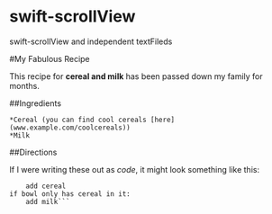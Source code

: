 # swift-scrollView
swift-scrollView and independent textFileds

#My Fabulous Recipe

This recipe for **cereal and milk** has been passed down my family for months.

##Ingredients

    *Cereal (you can find cool cereals [here](www.example.com/coolcereals))
    *Milk

##Directions

If I were writing these out as _code_, it might look something like this:

```if bowl is empty:
    add cereal
if bowl only has cereal in it:
    add milk```
    
